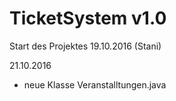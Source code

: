 # TicketSystem v1.0

Start des Projektes 19.10.2016 (Stani)

21.10.2016
- neue Klasse Veranstalltungen.java
